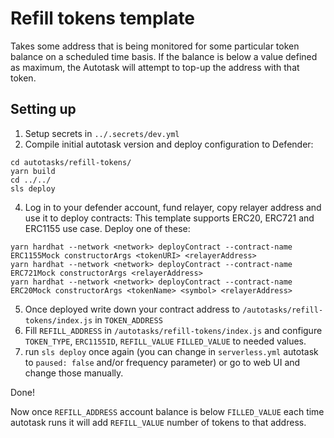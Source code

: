 # Refill tokens template

Takes some address that is being monitored for some particular token balance on a scheduled time basis. If the balance is below a value defined as maximum, the Autotask will attempt to top-up the address with that token.

## Setting up
1. Setup secrets in `../.secrets/dev.yml`
2. Compile initial autotask version and deploy configuration to Defender:
```
cd autotasks/refill-tokens/
yarn build
cd ../../
sls deploy
```
4. Log in to your defender account, fund relayer, copy relayer address and use it to deploy contracts:
This template supports ERC20, ERC721 and ERC1155 use case. Deploy one of these:
```
yarn hardhat --network <network> deployContract --contract-name ERC1155Mock constructorArgs <tokenURI> <relayerAddress>
yarn hardhat --network <network> deployContract --contract-name ERC721Mock constructorArgs <relayerAddress>
yarn hardhat --network <network> deployContract --contract-name ERC20Mock constructorArgs <tokenName> <symbol> <relayerAddress>
```
5. Once deployed write down your contract address to `/autotasks/refill-tokens/index.js` in `TOKEN_ADDRESS`
6. Fill `REFILL_ADDRESS` in `/autotasks/refill-tokens/index.js` and configure `TOKEN_TYPE`, `ERC1155ID`, `REFILL_VALUE` `FILLED_VALUE` to needed values. 
10. run `sls deploy` once again (you can change in `serverless.yml` autotask to `paused: false` and/or frequency parameter) or go to web UI and change those manually. 

Done! 

Now once `REFILL_ADDRESS` account balance is below `FILLED_VALUE` each time autotask runs it will add `REFILL_VALUE` number of tokens to that address. 
